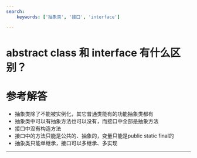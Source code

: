 ```yaml
---
search:
    keywords: ['抽象类', '接口', 'interface']

---
```





# abstract class 和 interface 有什么区别？

# 参考解答

* 抽象类除了不能被实例化，其它普通类能有的功能抽象类都有
* 抽象类中可以有抽象方法也可以没有，而接口中全部是抽象方法
* 接口中没有构造方法
* 接口中的方法只能是公共的、抽象的，变量只能是public static final的
* 抽象类只能单继承，接口可以多继承、多实现


---
